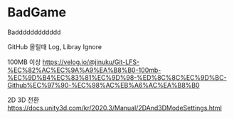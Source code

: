 # BadGame
Badddddddddddd

GitHub 올릴때 Log, Libray Ignore

100MB 이상
https://velog.io/@jinuku/Git-LFS-%EC%82%AC%EC%9A%A9%EA%B8%B0-100mb-%EC%9D%B4%EC%83%81%EC%9D%98-%ED%8C%8C%EC%9D%BC-Github%EC%97%90-%EC%98%AC%EB%A6%AC%EA%B8%B0

2D 3D 전환
https://docs.unity3d.com/kr/2020.3/Manual/2DAnd3DModeSettings.html
